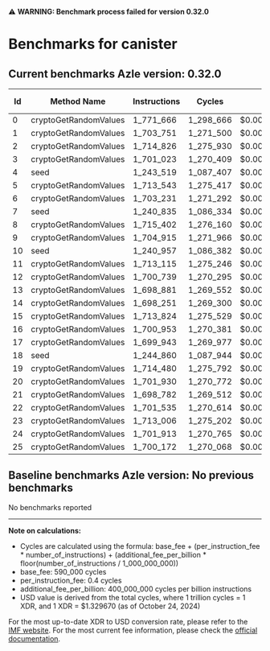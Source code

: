 ⚠️ **WARNING: Benchmark process failed for version 0.32.0**

# Benchmarks for canister

## Current benchmarks Azle version: 0.32.0

| Id  | Method Name           | Instructions | Cycles    | USD           | USD/Million Calls |
| --- | --------------------- | ------------ | --------- | ------------- | ----------------- |
| 0   | cryptoGetRandomValues | 1_771_666    | 1_298_666 | $0.0000017268 | $1.72             |
| 1   | cryptoGetRandomValues | 1_703_751    | 1_271_500 | $0.0000016907 | $1.69             |
| 2   | cryptoGetRandomValues | 1_714_826    | 1_275_930 | $0.0000016966 | $1.69             |
| 3   | cryptoGetRandomValues | 1_701_023    | 1_270_409 | $0.0000016892 | $1.68             |
| 4   | seed                  | 1_243_519    | 1_087_407 | $0.0000014459 | $1.44             |
| 5   | cryptoGetRandomValues | 1_713_543    | 1_275_417 | $0.0000016959 | $1.69             |
| 6   | cryptoGetRandomValues | 1_703_231    | 1_271_292 | $0.0000016904 | $1.69             |
| 7   | seed                  | 1_240_835    | 1_086_334 | $0.0000014445 | $1.44             |
| 8   | cryptoGetRandomValues | 1_715_402    | 1_276_160 | $0.0000016969 | $1.69             |
| 9   | cryptoGetRandomValues | 1_704_915    | 1_271_966 | $0.0000016913 | $1.69             |
| 10  | seed                  | 1_240_957    | 1_086_382 | $0.0000014445 | $1.44             |
| 11  | cryptoGetRandomValues | 1_713_115    | 1_275_246 | $0.0000016957 | $1.69             |
| 12  | cryptoGetRandomValues | 1_700_739    | 1_270_295 | $0.0000016891 | $1.68             |
| 13  | cryptoGetRandomValues | 1_698_881    | 1_269_552 | $0.0000016881 | $1.68             |
| 14  | cryptoGetRandomValues | 1_698_251    | 1_269_300 | $0.0000016878 | $1.68             |
| 15  | cryptoGetRandomValues | 1_713_824    | 1_275_529 | $0.0000016960 | $1.69             |
| 16  | cryptoGetRandomValues | 1_700_953    | 1_270_381 | $0.0000016892 | $1.68             |
| 17  | cryptoGetRandomValues | 1_699_943    | 1_269_977 | $0.0000016887 | $1.68             |
| 18  | seed                  | 1_244_860    | 1_087_944 | $0.0000014466 | $1.44             |
| 19  | cryptoGetRandomValues | 1_714_480    | 1_275_792 | $0.0000016964 | $1.69             |
| 20  | cryptoGetRandomValues | 1_701_930    | 1_270_772 | $0.0000016897 | $1.68             |
| 21  | cryptoGetRandomValues | 1_698_782    | 1_269_512 | $0.0000016880 | $1.68             |
| 22  | cryptoGetRandomValues | 1_701_535    | 1_270_614 | $0.0000016895 | $1.68             |
| 23  | cryptoGetRandomValues | 1_713_006    | 1_275_202 | $0.0000016956 | $1.69             |
| 24  | cryptoGetRandomValues | 1_701_913    | 1_270_765 | $0.0000016897 | $1.68             |
| 25  | cryptoGetRandomValues | 1_700_172    | 1_270_068 | $0.0000016888 | $1.68             |

## Baseline benchmarks Azle version: No previous benchmarks

No benchmarks reported

---

**Note on calculations:**

- Cycles are calculated using the formula: base_fee + (per_instruction_fee \* number_of_instructions) + (additional_fee_per_billion \* floor(number_of_instructions / 1_000_000_000))
- base_fee: 590_000 cycles
- per_instruction_fee: 0.4 cycles
- additional_fee_per_billion: 400_000_000 cycles per billion instructions
- USD value is derived from the total cycles, where 1 trillion cycles = 1 XDR, and 1 XDR = $1.329670 (as of October 24, 2024)

For the most up-to-date XDR to USD conversion rate, please refer to the [IMF website](https://www.imf.org/external/np/fin/data/rms_sdrv.aspx).
For the most current fee information, please check the [official documentation](https://internetcomputer.org/docs/current/developer-docs/gas-cost#execution).
